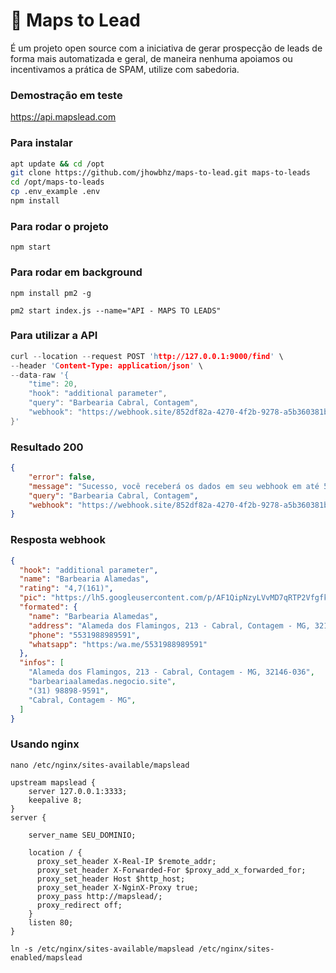 # 📍 Maps to Lead
É um projeto open source com a iniciativa de gerar prospecção de leads de forma mais automatizada e geral, de maneira nenhuma apoiamos ou incentivamos a prática de SPAM, utilize com sabedoria.

### Demostração em teste
https://api.mapslead.com

### Para instalar

```bash
apt update && cd /opt
git clone https://github.com/jhowbhz/maps-to-lead.git maps-to-leads
cd /opt/maps-to-leads
cp .env_example .env
npm install
```

### Para rodar o projeto
```npm start```

### Para rodar em background
```npm install pm2 -g ```

```pm2 start index.js --name="API - MAPS TO LEADS"```

### Para utilizar a API
```c
curl --location --request POST 'http://127.0.0.1:9000/find' \
--header 'Content-Type: application/json' \
--data-raw '{
    "time": 20,
    "hook": "additional parameter",
    "query": "Barbearia Cabral, Contagem",
    "webhook": "https://webhook.site/852df82a-4270-4f2b-9278-a5b360381bd7"
}'
``` 

### Resultado 200
```json
{
    "error": false,
    "message": "Sucesso, você receberá os dados em seu webhook em até 5 minutos.",
    "query": "Barbearia Cabral, Contagem",
    "webhook": "https://webhook.site/852df82a-4270-4f2b-9278-a5b360381bd7"
}
```
### Resposta webhook

```json
{
  "hook": "additional parameter",
  "name": "Barbearia Alamedas",
  "rating": "4,7(161)",
  "pic": "https://lh5.googleusercontent.com/p/AF1QipNzyLVvMD7qRTP2VfgfkHT3KsOUAjpWjSkwMfon=w92-h92-k-no",
  "formated": {
    "name": "Barbearia Alamedas",
    "address": "Alameda dos Flamingos, 213 - Cabral, Contagem - MG, 32146-036",
    "phone": "5531988989591",
    "whatsapp": "https:/wa.me/5531988989591"
  },
  "infos": [
    "Alameda dos Flamingos, 213 - Cabral, Contagem - MG, 32146-036",
    "barbeariaalamedas.negocio.site",
    "(31) 98898-9591",
    "Cabral, Contagem - MG",
  ]
}
```

### Usando nginx

```nano /etc/nginx/sites-available/mapslead```

```text
upstream mapslead {
    server 127.0.0.1:3333;
    keepalive 8;
}
server {

    server_name SEU_DOMINIO;

    location / {
      proxy_set_header X-Real-IP $remote_addr;
      proxy_set_header X-Forwarded-For $proxy_add_x_forwarded_for;
      proxy_set_header Host $http_host;
      proxy_set_header X-NginX-Proxy true;
      proxy_pass http://mapslead/;
      proxy_redirect off;
    }
    listen 80;
}
```

```ln -s /etc/nginx/sites-available/mapslead /etc/nginx/sites-enabled/mapslead```
